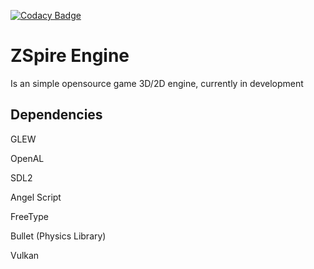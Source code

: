 [![Codacy Badge](https://api.codacy.com/project/badge/Grade/2b64ab201e4344de9bdaefb5b5e0927d)](https://www.codacy.com/app/Cvostr/zspirengine?utm_source=github.com&amp;utm_medium=referral&amp;utm_content=Cvostr/zspirengine&amp;utm_campaign=Badge_Grade)

# ZSpire Engine

Is an simple opensource game 3D/2D engine, currently in development

## Dependencies

GLEW

OpenAL

SDL2

Angel Script

FreeType

Bullet (Physics Library)

Vulkan